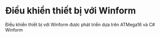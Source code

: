 # Điều khiển thiết bị với Winform
Điều khiển thiết bị với Winform được phát triển dựa trên ATMega16 và C# Winform 
